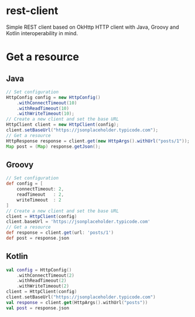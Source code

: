 # rest-client
Simple REST client based on OkHttp HTTP client with Java, Groovy and Kotlin interoperability in mind.
# Get a resource
## Java
```java
// Set configuration
HttpConfig config = new HttpConfig()
    .withConnectTimeout(10)
    .withReadTimeout(10)
    .withWriteTimeout(10);
// Create a new client and set the base URL
HttpClient client = new HttpClient(config);
client.setBaseUrl("https://jsonplaceholder.typicode.com");
// Get a resource
HttpResponse response = client.get(new HttpArgs().withUrl("posts/1"));
Map post = (Map) response.getJson();
```
## Groovy
```groovy
// Set configuration
def config = [
    connectTimeout: 2,
    readTimeout   : 2,
    writeTimeout  : 2
]
// Create a new client and set the base URL
client = HttpClient(config)
client.baseUrl = 'https://jsonplaceholder.typicode.com'
// Get a resource
def response = client.get(url: 'posts/1')
def post = response.json
```
## Kotlin
```kotlin
val config = HttpConfig()
    .withConnectTimeout(2)
    .withReadTimeout(2)
    .withWriteTimeout(2)
client = HttpClient(config)
client.setBaseUrl("https://jsonplaceholder.typicode.com")
val response = client.get(HttpArgs().withUrl("posts"))
val post = response.json
```
